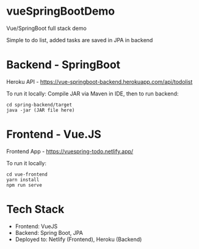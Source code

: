 # vueSpringBootDemo

Vue/SpringBoot full stack demo

Simple to do list, added tasks are saved in JPA in backend

# Backend - SpringBoot

Heroku API - https://vue-springboot-backend.herokuapp.com/api/todolist

To run it locally:
Compile JAR via Maven in IDE, then to run backend:

```
cd spring-backend/target
java -jar (JAR file here)
```

# Frontend - Vue.JS

Frontend App - https://vuespring-todo.netlify.app/

To run it locally:
```
cd vue-frontend
yarn install
npm run serve
```

# Tech Stack

- Frontend: VueJS
- Backend: Spring Boot, JPA
- Deployed to: Netlify (Frontend), Heroku (Backend)
